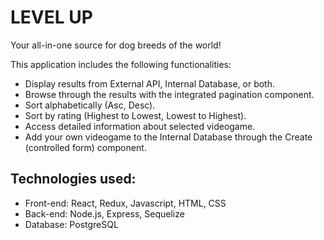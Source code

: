 # LEVEL UP

Your all-in-one source for dog breeds of the world!

This application includes the following functionalities:

- Display results from External API, Internal Database, or both.
- Browse through the results with the integrated pagination component.
- Sort alphabetically (Asc, Desc).
- Sort by rating (Highest to Lowest, Lowest to Highest).
- Access detailed information about selected videogame.
- Add your own videogame to the Internal Database through the Create (controlled form) component.

## Technologies used:

- Front-end: React, Redux, Javascript, HTML, CSS
- Back-end: Node.js, Express, Sequelize
- Database: PostgreSQL
